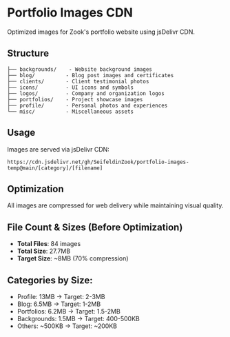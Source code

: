 # Portfolio Images CDN

Optimized images for Zook's portfolio website using jsDelivr CDN.

## Structure

```
├── backgrounds/    - Website background images
├── blog/          - Blog post images and certificates  
├── clients/       - Client testimonial photos
├── icons/         - UI icons and symbols
├── logos/         - Company and organization logos
├── portfolios/    - Project showcase images
├── profile/       - Personal photos and experiences
└── misc/          - Miscellaneous assets
```

## Usage

Images are served via jsDelivr CDN:
```
https://cdn.jsdelivr.net/gh/SeifeldinZook/portfolio-images-temp@main/[category]/[filename]
```

## Optimization

All images are compressed for web delivery while maintaining visual quality.

## File Count & Sizes (Before Optimization)

- **Total Files**: 84 images
- **Total Size**: 27.7MB
- **Target Size**: ~8MB (70% compression)

## Categories by Size:
- Profile: 13MB → Target: 2-3MB
- Blog: 6.5MB → Target: 1-2MB  
- Portfolios: 6.2MB → Target: 1.5-2MB
- Backgrounds: 1.5MB → Target: 400-500KB
- Others: ~500KB → Target: ~200KB